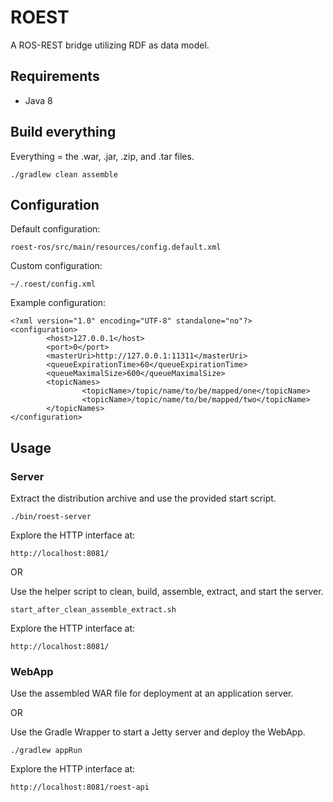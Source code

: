 # ROEST
A ROS-REST bridge utilizing RDF as data model.

## Requirements
* Java 8

## Build everything
Everything = the .war, .jar, .zip, and .tar files.

    ./gradlew clean assemble

## Configuration
Default configuration:

    roest-ros/src/main/resources/config.default.xml

Custom configuration:

    ~/.roest/config.xml

Example configuration:

    <?xml version="1.0" encoding="UTF-8" standalone="no"?>
    <configuration>
            <host>127.0.0.1</host>
            <port>0</port>
            <masterUri>http://127.0.0.1:11311</masterUri>
            <queueExpirationTime>60</queueExpirationTime>
            <queueMaximalSize>600</queueMaximalSize>
            <topicNames>
                    <topicName>/topic/name/to/be/mapped/one</topicName>
                    <topicName>/topic/name/to/be/mapped/two</topicName>
            </topicNames>
    </configuration>

## Usage

### Server
Extract the distribution archive and use the provided start script.

    ./bin/roest-server

Explore the HTTP interface at:

    http://localhost:8081/

OR

Use the helper script to clean, build, assemble, extract, and start the server.

    start_after_clean_assemble_extract.sh

Explore the HTTP interface at:

    http://localhost:8081/

### WebApp
Use the assembled WAR file for deployment at an application server.

OR

Use the Gradle Wrapper to start a Jetty server and deploy the WebApp.

    ./gradlew appRun

Explore the HTTP interface at:

    http://localhost:8081/roest-api
